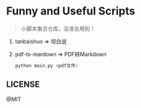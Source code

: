 # Funny and Useful Scripts

> 小脚本集合仓库，没准会用到！

1. tanbaishuo => 坦白说 

2. pdf-to-mardown   =>  PDF转Markdown

    ```python
    python main.py <pdf文件>

    ```



## LICENSE

@MIT